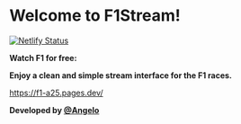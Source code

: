 # Welcome to F1Stream!
[![Netlify Status](https://api.netlify.com/api/v1/badges/9cf001c3-ee79-47f6-99bd-70bade6e3ee7/deploy-status)](https://app.netlify.com/sites/sportf1/deploys)    


**Watch F1 for free:**

**Enjoy a clean and simple stream interface for the F1 races.**

https://f1-a25.pages.dev/

**Developed by [@Angelo](https://github.com/angelo-boustany)**

